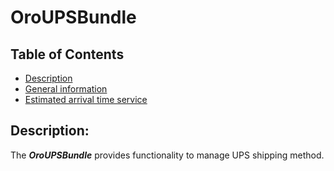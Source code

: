 OroUPSBundle
===============

Table of Contents
-----------------
 - [Description](#description)
 - [General information](./Resources/doc/general-information.md)
 - [Estimated arrival time service](./Resources/doc/time_in_transit.md)

Description:
------------

The ***OroUPSBundle*** provides functionality to manage UPS shipping method.
